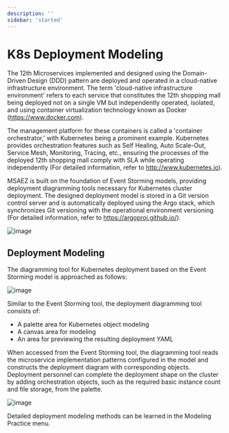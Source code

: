 ```yaml
---
description: ''
sidebar: 'started'
---
```

# K8s Deployment Modeling

The 12th Microservices implemented and designed using the Domain-Driven Design (DDD) pattern are deployed and operated in a cloud-native infrastructure environment. The term 'cloud-native infrastructure environment' refers to each service that constitutes the 12th shopping mall being deployed not on a single VM but independently operated, isolated, and using container virtualization technology known as Docker (https://www.docker.com).

The management platform for these containers is called a 'container orchestrator,' with Kubernetes being a prominent example. Kubernetes provides orchestration features such as Self Healing, Auto Scale-Out, Service Mesh, Monitoring, Tracing, etc., ensuring the processes of the deployed 12th shopping mall comply with SLA while operating independently (For detailed information, refer to http://www.kubernetes.io).

MSAEZ is built on the foundation of Event Storming models, providing deployment diagramming tools necessary for Kubernetes cluster deployment. The designed deployment model is stored in a Git version control server and is automatically deployed using the Argo stack, which synchronizes Git versioning with the operational environment versioning (For detailed information, refer to https://argoproj.github.io/).

![image](https://github.com/acmexii/demo/assets/35618409/4a51c1e3-400f-4d5b-8d0a-edb742f12e94)


## Deployment Modeling 

The diagramming tool for Kubernetes deployment based on the Event Storming model is approached as follows:

![image](https://github.com/acmexii/demo/assets/35618409/07d45fce-528a-4261-a1e3-c100e068c6b0)

Similar to the Event Storming tool, the deployment diagramming tool consists of:

- A palette area for Kubernetes object modeling
- A canvas area for modeling
- An area for previewing the resulting deployment YAML

When accessed from the Event Storming tool, the diagramming tool reads the microservice implementation patterns configured in the model and constructs the deployment diagram with corresponding objects. Deployment personnel can complete the deployment shape on the cluster by adding orchestration objects, such as the required basic instance count and file storage, from the palette.

![image](https://github.com/acmexii/demo/assets/35618409/ad81f353-7b71-4381-bd42-3ceb25a1a698)

Detailed deployment modeling methods can be learned in the Modeling Practice menu.